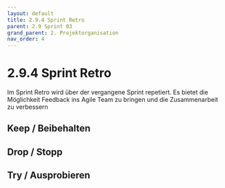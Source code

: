 ```yaml
---
layout: default
title: 2.9.4 Sprint Retro
parent: 2.9 Sprint 03
grand_parent: 2. Projektorganisation
nav_order: 4
---
```


# 2.9.4 Sprint Retro

Im Sprint Retro wird über der vergangene Sprint repetiert. Es bietet die Möglichkeit Feedback ins Agile Team zu bringen und die Zusammenarbeit zu verbessern

## Keep / Beibehalten

## Drop / Stopp

## Try / Ausprobieren
